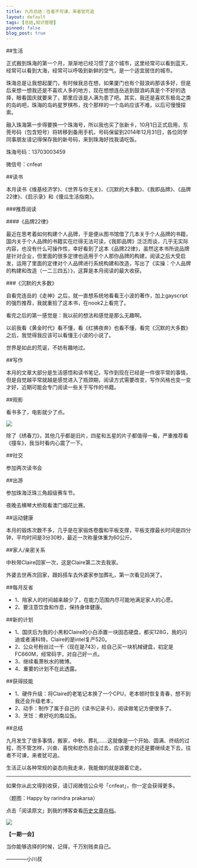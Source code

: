 ```yaml
---
title: 九月总结：往者不可谏，来者犹可追
layout: default
tags: [总结,知识管理]
pinned: false
blog_post: true
---
```


##生活

正式搬到珠海的第一个月，渐渐地已经习惯了这个城市，这里经常可以看到蓝天，经常可以看到大海，经常可以呼吸到新鲜的空气，是一个适宜居住的城市。

珠海总是让我想起厦门，有时候我总在想，如果厦门也有个鼓浪屿那该多好，但是后来想一想我还是不喜欢人多的地方，现在想想连岳逃到鼓浪屿真是个不好的选择，眼看国庆就要来了，那里应该是人满为患了吧。其实，我还是喜欢东极岛之类的岛屿吧，珠海的岛屿星罗棋布，找个那样的一个岛屿应该不难，以后可慢慢探索。

融入珠海第一步得要换一个珠海号，所以我也买了张新卡，10月1日正式启用，东莞号码（包含短号）将转移到备用手机，号码保留到2014年12月31日，各位同学同事朋友请记得保存我的新号码，来到珠海好找我请吃饭。

珠海号码：13703003459

微信号：cnfeat

##读书

本月读书《维基经济学》、《世界与你无关》、《沉默的大多数》、《我即品牌》、《品牌22律》、《启示录》和《傻瓜生活指南》。

###推荐阅读

####《品牌22律》

最近在思考着如何构建个人品牌，于是便从图书馆借了几本关于个人品牌的书籍，国内关于个人品牌的书籍实在烂得无法可读，《我即品牌》泛泛而谈，几乎无实际内容，也没有什么可操作性，幸好看到了这本《品牌22律》，虽然这本书所说品牌是针对企业，但里面的很多定律也适用于个人那你品牌的构建，阅读之后大受启发，运用了里面的定律对个人品牌进行系统构建和改造，写出了《实操：个人品牌的构建和改造（一二三四五）》，这算是本月阅读的最大收获。

###《沉默的大多数》

自看完连岳的《走神》之后，就一直想系统地看看王小波的著作，加上gayscript的强烈推荐，我就重拾了这本书，在nook2上看完了。

看完之后的第一感觉是：我以前的想法和感觉是那么无趣啊。

以前我看《黄金时代》看不懂，看《红拂夜奔》也看不懂，看完《沉默的大多数》之后，我觉得我应该可以看懂王小波的小说了。

世界是如此的荒诞，不妨有趣地过。

##写作

本月的文章大部分是生活感悟和读书笔记，写作到现在已经是一件很平常的事情，但是自觉越平常就越是感觉进入了瓶颈期，阅读方式需要改变，写作风格也变一变才好，近期可能会专门阅读一些关于写作的书籍。


##观影

看书多了，电影就少了点。

![](http://cnfeat.qiniudn.com/Image-2014-09-29-13-32-43.jpg)

除了《绣春刀》，其他几乎都是旧片，四星和五星的片子都值得一看，严重推荐看《撞车》，我当时看内心震了一下。

##社交

参加两次读书会

##出游

参加珠海泛珠三角超级赛车节。

夜晚去横琴大桥观看澳门烟花比赛。

##运动健康

本月的锻炼次数不多，几乎是在家锻炼卷腹和平板支撑，平板支撑最长时间是四分钟，平均时间是3分30秒，最近一次称量体重为60公斤。

##家人/亲密关系

中秋带Claire回家一次，这是Claire第二次去我家。

外婆去世再次回家，跟妈搭车去外婆家参加葬礼，第一次看见妈哭了。

##每月反省

- 1、陪家人的时间越来越少了，在能力范围内尽可能地满足家人的心愿。
- 2、要注意饮食和作息，保持身体健康。

##新的计划

- 1、国庆后为我的小黑和Claire的小白添置一块固态硬盘，都买128G，我的闪迪或者浦科特，Claire的是intel复产520。
- 2、公众号粉丝过一千（现在是743），给自己买一块机械键盘，初定是FC660M，经常码字，对自己好一点。
- 3、继续看萧秋水的微博。
- 4、重要的计划不在此透露。


##获得技能

- 1、硬件升级：将Claire的老笔记本换了一个CPU，老本顿时恢复青春，想不到我还会升级老本，
- 2、动手：制作了属于自己的《读书记录卡》，阅读做笔记方便很多了。
- 3、烹饪：煮好吃的南瓜饭。

##总结

九月发生了很多事情，搬家，中秋、葬礼……这就像是一个开始、圆满、终结的过程，而不管怎样，兴奋、喜悦和悲伤总会过去，应该要走的还是要继续走下去，往者不可谏，来者犹可追。

生活正以各种常规的姿态向我走来，我能做的就是跟着它走。

----

如果你从此文得到收获，请订阅微信公众号「cnfeat」，你一定会获得更多。

（题图：Happy by rarindra prakarsa）

点击「阅读原文」到我的博客查看[历史文章存档](http://cnfeat.com)。

![](http://cnfeat.qiniudn.com/signitrue-2014-09-28.jpg)

**【一期一会】**

当你能够选择的时候，记得，千万别贱卖自己。

————小川叔



